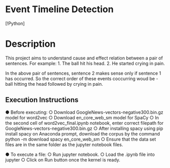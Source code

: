 # Event Timeline Detection

[!Python]

# Description
This project aims to understand cause and effect relation between a pair of sentences. 
For example: 1. The ball hit his head. 
             2. He started crying in pain.
             
In the above pair of sentences, sentence 2 makes sense only if sentence 1 has occurred. So the correct order of these events coccurring woud be - ball hitting the head followed by crying in pain.

## Execution Instructions

●	Before executing:
○	Download GoogleNews-vectors-negative300.bin.gz model for word2vec
○	Download en_core_web_sm model for SpaCy
○	In the second cell of word2vec_final.ipynb notebook, enter correct filepath for GoogleNews-vectors-negative300.bin.gz
○	After installing spacy using pip install spacy on Anaconda prompt, download the corpus by the command python -m download spacy en_core_web_sm
○	Ensure that the data set files are in the same folder as the jupyter notebook files.

●	To execute a file:
○	Run jupyter notebook.
○	Load the .ipynb file into jupyter
○	Click on Run button  once the kernel is ready.


